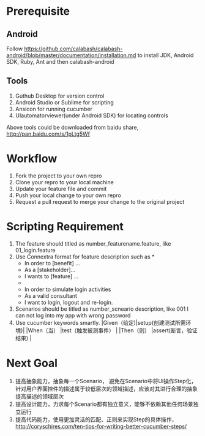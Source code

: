 # Prerequisite

## Android

Follow https://github.com/calabash/calabash-android/blob/master/documentation/installation.md to install JDK, Android SDK, Ruby, Ant and then calabash-android 

## Tools 
1. Guthub Desktop for version control
2. Android Studio or Sublime for scripting
3. Ansicon for running cucumber
4. UIautomatorviewer(under Android SDK) for locating controls 

Above tools could be downloaded from baidu share, http://pan.baidu.com/s/1pLtg5Wf

# Workflow
1. Fork the project to your own repro
2. Clone your repro to your local machine
3. Update your feature file and commit
4. Push your local change to your own repro
5. Request a pull request to merge your change to the original project

# Scripting Requirement
1. The feature should titled as number_featurename.feature, like 01_login.feature 
2. Use Connextra format for feature description such as 
   *
   * In order to [benefit] ...
   * As a [stakeholder]...
   * I wants to [feature] ...
   *  
   * In order to simulate login activities
    * As a valid consultant
    * I want to login, logout and re-login. 
3. Scenarios should be titled as number_scneario description, like 001 I can not log into my app with wrong password
4. Use cucumber keywords smartly. 
    |Given（给定)|setup(创建测试所需环境)|
    |When（当）	 |test（触发被测事件）   |
    |Then（则）	 |assert(断言，验证结果) |
    
# Next Goal
1. 提高抽象能力，抽象每一个Scenario， 避免在Scenario中将UI操作Step化， 针对用户界面控件的描述属于较低层次的领域描述，应该对其进行合理的抽象提高描述的领域层次
2. 提高设计能力，力求每个Scenario都有独立意义，能够不依赖其他任何场景独立运行
3. 提高代码能力，使用更加灵活的匹配、正则来实现Step的具体操作，http://coryschires.com/ten-tips-for-writing-better-cucumber-steps/
